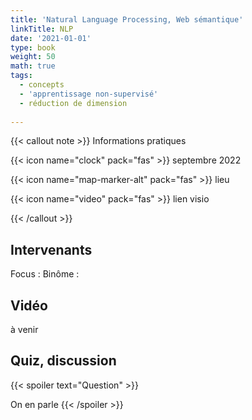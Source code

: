 ```yaml
---
title: 'Natural Language Processing, Web sémantique'
linkTitle: NLP
date: '2021-01-01'
type: book
weight: 50
math: true
tags:
  - concepts
  - 'apprentissage non-supervisé'
  - réduction de dimension
  
---
```


{{< callout note >}}
Informations pratiques

{{< icon name="clock" pack="fas" >}} septembre 2022

{{< icon name="map-marker-alt" pack="fas" >}} lieu

{{< icon name="video" pack="fas" >}} lien visio

{{< /callout >}}

## Intervenants

Focus : 
Binôme : 

## Vidéo

à venir

<!-- {{< youtube rfscVS0vtbw >}} -->

## Quiz, discussion

{{< spoiler text="Question" >}}

On en parle
{{< /spoiler >}}
